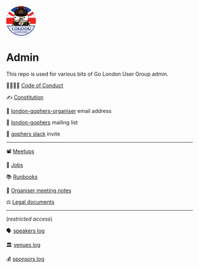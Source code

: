 <img src="assets/GLUG-logo.jpeg" alt="drawing" width="80"/>

# Admin

This repo is used for various bits of Go London User Group admin.

👨‍👩‍👧‍👦  [Code of Conduct](https://golang.org/conduct)

✍️  [Constitution](legal/constitution.md)

📧 [london-gophers-organiser](glug-organisers@googlegroups.com) email address

📧 [london-gophers](https://groups.google.com/forum/#!forum/london-gophers) mailing list

💬 [gophers slack](https://invite.slack.golangbridge.org/) invite

***

📽 [Meetups](meetups/)

💼 [Jobs](runbooks/jobs/README.md)

📚 [Runbooks](runbooks/)

🤝 [Organiser meeting notes](meeting_notes/)

⚖️ [Legal documents](legal/)

***

(_restricted access_)

🗣 [speakers log](https://drive.google.com/drive/folders/1jlmSd8FVn7qpR9LnWE8a2BHb1P430MmS)

🏛 [venues log](https://drive.google.com/drive/u/0/folders/1ldb7vSPaAfRGiaCcoErBAFSsIFuajSSd)

💰 [sponsors log](https://drive.google.com/drive/u/0/folders/1eWlENfQZFbrmYrfuKtGjd3csOUnkqWCV)
